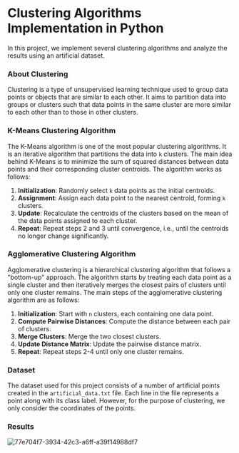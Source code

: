 # Clustering Algorithms Implementation in Python

In this project, we implement several clustering algorithms and analyze the results using an artificial dataset.

### About Clustering

Clustering is a type of unsupervised learning technique used to group data points or objects that are similar to each other. It aims to partition data into groups or clusters such that data points in the same cluster are more similar to each other than to those in other clusters.

### K-Means Clustering Algorithm

The K-Means algorithm is one of the most popular clustering algorithms. It is an iterative algorithm that partitions the data into `k` clusters. The main idea behind K-Means is to minimize the sum of squared distances between data points and their corresponding cluster centroids. The algorithm works as follows:

1. **Initialization**: Randomly select `k` data points as the initial centroids.
2. **Assignment**: Assign each data point to the nearest centroid, forming `k` clusters.
3. **Update**: Recalculate the centroids of the clusters based on the mean of the data points assigned to each cluster.
4. **Repeat**: Repeat steps 2 and 3 until convergence, i.e., until the centroids no longer change significantly.

### Agglomerative Clustering Algorithm

Agglomerative clustering is a hierarchical clustering algorithm that follows a "bottom-up" approach. The algorithm starts by treating each data point as a single cluster and then iteratively merges the closest pairs of clusters until only one cluster remains. The main steps of the agglomerative clustering algorithm are as follows:

1. **Initialization**: Start with `n` clusters, each containing one data point.
2. **Compute Pairwise Distances**: Compute the distance between each pair of clusters.
3. **Merge Clusters**: Merge the two closest clusters.
4. **Update Distance Matrix**: Update the pairwise distance matrix.
5. **Repeat**: Repeat steps 2-4 until only one cluster remains.
### Dataset
The dataset used for this project consists of a number of artificial points created in the `artificial_data.txt` file. Each line in the file represents a point along with its class label. However, for the purpose of clustering, we only consider the coordinates of the points.
### Results
![77e704f7-3934-42c3-a6ff-a39f14988df7](https://github.com/MohammadAmini1998/Clustering/assets/49214384/cffefdd7-f5c3-457f-9f40-7cb692fb6df9)

